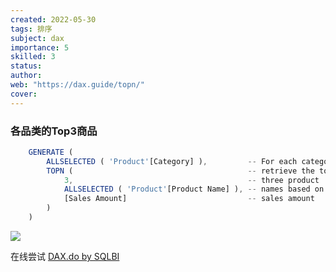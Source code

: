 ```yaml
---
created: 2022-05-30
tags: 排序
subject: dax
importance: 5
skilled: 3
status: 
author: 
web: "https://dax.guide/topn/"
cover: 
---
```














### 各品类的Top3商品

```js
    GENERATE (
        ALLSELECTED ( 'Product'[Category] ),         -- For each category
        TOPN (                                       -- retrieve the top
            3,                                       -- three product 
            ALLSELECTED ( 'Product'[Product Name] ), -- names based on the
            [Sales Amount]                           -- sales amount
        )
    )
```
![](https://s2.loli.net/2022/05/30/hcCHmxZFdqjAQ86.png)

在线尝试
[DAX.do by SQLBI](https://dax.do/xYyEreWadfpALx/)